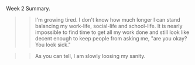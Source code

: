 Week 2 Summary.

>> I'm growing tired. I don't know how much longer I can stand balancing my work-life, social-life and school-life. It is nearly impossible to find time to get all my work done and still look like decent enough to keep people from asking me, "are you okay? You look sick."

>> As you can tell, I am slowly loosing my sanity.
